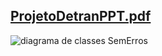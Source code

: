 [ProjetoDetranPPT.pdf](https://github.com/user-attachments/files/20762067/ProjetoDetranPPT.pdf)
---------------------------------------------------------------------------------------------------------
![diagrama de classes SemErros](https://github.com/user-attachments/assets/a2a0a97f-8c13-4bf4-9747-ea8abdb20848)
